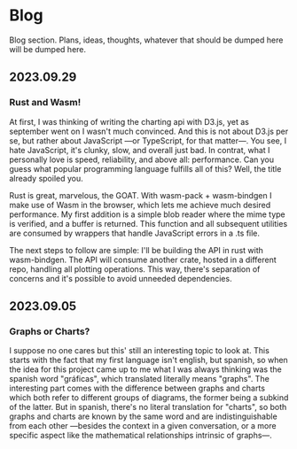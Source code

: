 # Blog

Blog section. Plans, ideas, thoughts, whatever that should be dumped here will be dumped here.

## 2023.09.29

### Rust and Wasm!

At first, I was thinking of writing the charting api with D3.js, yet as september went on I wasn't much convinced. And this is not about D3.js per se, but rather about JavaScript —or TypeScript, for that matter—. You see, I hate JavaScript, it's clunky, slow, and overall just bad. In contrat, what I personally love is speed, reliability, and above all: performance. Can you guess what popular programming language fulfills all of this? Well, the title already spoiled you.

Rust is great, marvelous, the GOAT. With wasm-pack + wasm-bindgen I make use of Wasm in the browser, which lets me achieve much desired performance. My first addition is a simple blob reader where the mime type is verified, and a buffer is returned. This function and all subsequent utilities are consumed by wrappers that handle JavaScript errors in a .ts file.

The next steps to follow are simple: I'll be building the API in rust with wasm-bindgen. The API will consume another crate, hosted in a different repo, handling all plotting operations. This way, there's separation of concerns and it's possible to avoid unneeded dependencies.

## 2023.09.05

### Graphs or Charts?

I suppose no one cares but this' still an interesting topic to look at. This starts with the fact that my first language isn't english, but spanish, so when the idea for this project came up to me what I was always thinking was the spanish word "gráficas", which translated literally means "graphs". The interesting part comes with the difference between graphs and charts which both refer to different groups of diagrams, the former being a subkind of the latter. But in spanish, there's no literal translation for "charts", so both graphs and charts are known by the same word and are indistinguishable from each other —besides the context in a given conversation, or a more specific aspect like the mathematical relationships intrinsic of graphs—.
